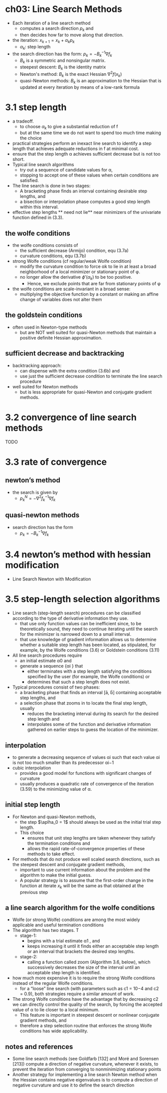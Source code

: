 # ch03: Line Search Methods

* Each iteration of a line search method
  * computes a search direction $p_k$ and
  * then decides how far to move along that direction.
* the iteration: $x_{k+1} = x_k + \alpha_k p_k$
  * $\alpha_k$: step length
* the search direction has the form: $p_k = - B_k^{-1} \nabla f_k$
  * $B_k$ is a symmetric and nonsingular matrix.
  * steepest descent: $B_k$ is the identity matrix
  * Newton's method:  $B_k$ is the exact Hessian $\nabla^2 f(x_k)$
  * quasi-Newton methods: $B_k$ is an approximation to the Hessian that
    is updated at every iteration by means of a low-rank formula

# 3.1 step length
* a tradeoff.
  * to choose $\alpha_k$ to give a substantial reduction of f
  * but at the same time we do not want to spend too much time making the choice
* practical strategies perform an inexact line search to identify a step length that
  achieves adequate reductions in f at minimal cost.
* ensure that the step length α achieves sufficient decrease but is not too short.
* Typical line search algorithms
  * try out a sequence of candidate values for α,
  * stopping to accept one of these values when certain conditions are satisfied.
* The line search is done in two stages:
  * A bracketing phase finds an interval containing desirable step lengths, and
  * a bisection or interpolation phase computes a good step length within this interval.
* effective step lengths ** need not lie** near minimizers of the univariate function
  defined in (3.3).

## the wolfe conditions
* the wolfe conditions consists of
  * the sufficient decrease (Armijo) condition, equ (3.7a)
  * curvature conditions, equ (3.7b)
* strong Wolfe conditions (cf regular/weak Wolfe condition)
  * modify the curvature condition to force αk to lie in at least a broad neighborhood of
    a local minimizer or stationary point of φ.
  * no longer allow the derivative $\phi'(\alpha_k)$ to be too positive.
    * Hence, we exclude points that are far from stationary points of φ
* the wolfe conditions are scale-invariant in a broad sense:
  * multiplying the objective function by a constant or
    making an affine change of variables does not alter them

## the goldstein conditions
* often used in Newton-type methods
  * but are NOT well suited for quasi-Newton methods that
    maintain a positive definite Hessian approximation.

## sufficient decrease and backtracking
* backtracking approach:
  * can dispense with the extra condition (3.6b) and
  * use just the sufficient decrease condition to terminate the line search procedure
* well suited for Newton methods
  * but is less appropriate for quasi-Newton and conjugate gradient methods.

# 3.2 convergence of line search methods
TODO

# 3.3 rate of convergence
## newton’s method
* the search is given by
  * $p_k^N = - \nabla^2 f_k^{-1} \nabla f_k$

## quasi-newton methods
* search direction has the form
  * $p_k = - B_k^{-1} \nabla f_k$

# 3.4 newton’s method with hessian modification
* Line Search Newton with Modification

# 3.5 step-length selection algorithms
* Line search (step-length search) procedures can be classified according to
  the type of derivative information they use.
  * that use only function values can be inefficient since,
    to be theoretically sound, they need to continue iterating until
    the search for the minimizer is narrowed down to a small interval.
  * that use knowledge of gradient information allows us to determine
    whether a suitable step length has been located, as stipulated, for example,
    by the Wolfe conditions (3.6) or Goldstein conditions (3.11)
* All line search procedures require
  * an initial estimate α0 and
  * generate a sequence {αi } that
    * either terminates with a step length satisfying the conditions specified by
      the user (for example, the Wolfe conditions) or
    * determines that such a step length does not exist.
* Typical procedures consist of two phases:
  * a bracketing phase that finds an interval [ā, b̄] containing acceptable step lengths, and
  * a selection phase that zooms in to locate the final step length, usually
    * reduces the bracketing interval during its search for the desired
      step length and
    * interpolates some of the function and derivative information gathered on
      earlier steps to guess the location of the minimizer.

## interpolation
* to generate a decreasing sequence of values αi such that each value αi is not too much smaller
  than its predecessor αi−1
* cubic interpolation
  * provides a good model for functions with significant changes of curvature
  * usually produces a quadratic rate of convergence of the iteration (3.59) to the minimizing value of α.


## initial step length
* For Newton and quasi-Newton methods,
  * the step $\aplha_0 = 1$ should always be used as the initial trial step length.
  * This choice
    * ensures that unit step lengths are taken whenever they satisfy the termination conditions and
    * allows the rapid rate-of-convergence properties of these methods to take effect.
* For methods that do not produce well scaled search directions,
  such as the steepest descent and conjugate gradient methods,
  * important to use current information about the problem and the algorithm to make the initial guess.
  * A popular strategy is to assume that
    the first-order change in the function at iterate $x_k$ will be the same as that
    obtained at the previous step

## a line search algorithm for the wolfe conditions
* Wolfe (or strong Wolfe) conditions are among the most widely applicable and useful termination conditions
* The algorithm has two stages. T
  * stage-1:
    * begins with a trial estimate α1 , and
    * keeps increasing it until it finds either an acceptable step length or
      an interval that brackets the desired step lengths.
  * stage-2:
    * calling a function called zoom (Algorithm 3.6, below), which
      successively decreases the size of the interval until an
      acceptable step length is identified.
* how much more expensive it is to require the strong Wolfe conditions
  instead of the regular Wolfe conditions.
  * for a “loose” line search (with parameters such as c1 = 10−4 and c2 = 0.9),
    both strategies require a similar amount of work.
* The strong Wolfe conditions have the advantage that by decreasing c2 we
  can directly control the quality of the search, by forcing the accepted value of α to lie closer
  to a local minimum.
  * This feature is important in steepest descent or nonlinear conjugate gradient methods, and
  * therefore a step selection routine that enforces the strong Wolfe conditions has wide applicability.

## notes and references
* Some line search methods (see Goldfarb [132] and Moré and Sorensen [213]) compute
a direction of negative curvature, whenever it exists, to prevent the iteration from converging
to nonminimizing stationary points
* Another strategy for implementing a line search Newton method when the Hessian
contains negative eigenvalues is to compute a direction of negative curvature and use it to
define the search direction
